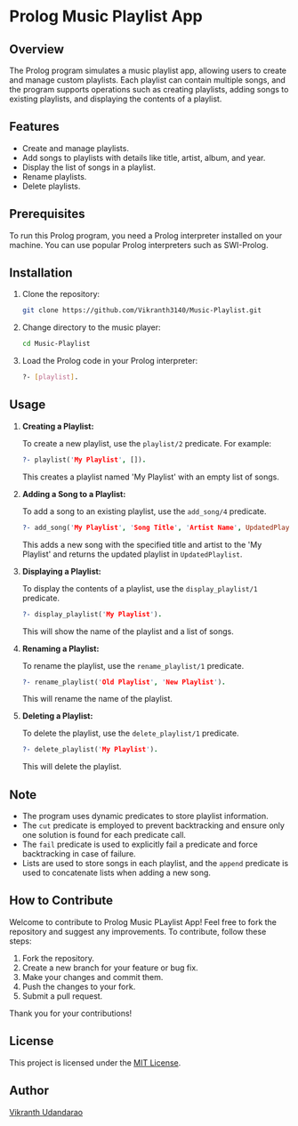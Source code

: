 # Prolog Music Playlist App

## Overview

The Prolog program simulates a music playlist app, allowing users to create and manage custom playlists. Each playlist can contain multiple songs, and the program supports operations such as creating playlists, adding songs to existing playlists, and displaying the contents of a playlist.

## Features

- Create and manage playlists.
- Add songs to playlists with details like title, artist, album, and year.
- Display the list of songs in a playlist.
- Rename playlists.
- Delete playlists.

## Prerequisites

To run this Prolog program, you need a Prolog interpreter installed on your machine. You can use popular Prolog interpreters such as SWI-Prolog.

## Installation

1. Clone the repository:

   ```bash
   git clone https://github.com/Vikranth3140/Music-Playlist.git
   ```

2. Change directory to the music player:
   ```bash
   cd Music-Playlist
   ```

3. Load the Prolog code in your Prolog interpreter:
   ```bash
   ?- [playlist].
   ```

## Usage

1. **Creating a Playlist:**

   To create a new playlist, use the `playlist/2` predicate. For example:

   ```prolog
   ?- playlist('My Playlist', []).
   ```

   This creates a playlist named 'My Playlist' with an empty list of songs.

2. **Adding a Song to a Playlist:**

   To add a song to an existing playlist, use the `add_song/4` predicate.

   ```prolog
   ?- add_song('My Playlist', 'Song Title', 'Artist Name', UpdatedPlaylist).
   ```

   This adds a new song with the specified title and artist to the 'My Playlist' and returns the updated playlist in `UpdatedPlaylist`.

3. **Displaying a Playlist:**

   To display the contents of a playlist, use the `display_playlist/1` predicate.

   ```prolog
   ?- display_playlist('My Playlist').
   ```

   This will show the name of the playlist and a list of songs.

4. **Renaming a Playlist:**

   To rename the playlist, use the `rename_playlist/1` predicate.

   ```prolog
   ?- rename_playlist('Old Playlist', 'New Playlist').
   ```

   This will rename the name of the playlist.

5. **Deleting a Playlist:**

   To delete the playlist, use the `delete_playlist/1` predicate.

   ```prolog
   ?- delete_playlist('My Playlist').
   ```

   This will delete the playlist.

## Note

- The program uses dynamic predicates to store playlist information.
- The `cut` predicate is employed to prevent backtracking and ensure only one solution is found for each predicate call.
- The `fail` predicate is used to explicitly fail a predicate and force backtracking in case of failure.
- Lists are used to store songs in each playlist, and the `append` predicate is used to concatenate lists when adding a new song.

## How to Contribute

Welcome to contribute to Prolog Music PLaylist App! Feel free to fork the repository and suggest any improvements. To contribute, follow these steps:

1. Fork the repository.
2. Create a new branch for your feature or bug fix.
3. Make your changes and commit them.
4. Push the changes to your fork.
5. Submit a pull request.

Thank you for your contributions!

## License

This project is licensed under the [MIT License](LICENSE.md).

## Author

[Vikranth Udandarao](https://github.com/Vikranth3140)